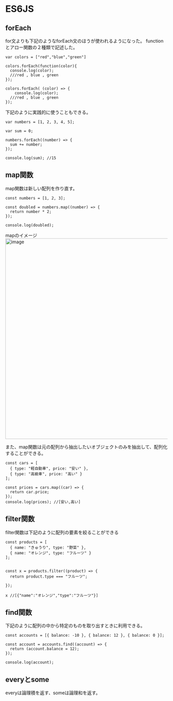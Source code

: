 # ES6JS

## forEach

for文よりも下記のようなforEach文のほうが使われるようになった。
functionとアロー関数の２種類で記述した。
```
var colors = ["red","blue","green"]

colors.forEach(function(color){
  console.log(color); 
  ///red , blue , green
});

colors.forEach( (color) => {
	console.log(color); 
  ///red , blue , green
});
```

下記のように実践的に使うこともできる。
```
var numbers = [1, 2, 3, 4, 5];

var sum = 0;

numbers.forEach((number) => {
  sum += number;
});

console.log(sum); //15
```


## map関数

map関数は新しい配列を作り直す。
```
const numbers = [1, 2, 3];

const doubled = numbers.map((number) => {
  return number * 2;
});

console.log(doubled);
```
mapのイメージ  
<img width="624" alt="image" src="https://user-images.githubusercontent.com/97214466/152744119-6b2fa01a-c275-4736-8b99-b015e61e1f5c.png">  

また、map関数は元の配列から抽出したいオブジェクトのみを抽出して、配列化することができる。
```
const cars = [
  { type: "軽自動車", price: "安い" },
  { type: "高級車", price: "高い" }
];

const prices = cars.map((car) => {
  return car.price;
});
console.log(prices); //[安い,高い]
```
## filter関数

filter関数は下記のように配列の要素を絞ることができる
```
const products = [
  { name: "きゅうり", type: "野菜" },
  { name: "オレンジ", type: "フルーツ" }
];


const x = products.filter((product) => {
  return product.type === "フルーツ";
  
}); 

x //[{"name":"オレンジ","type":"フルーツ"}]

```

## find関数

下記のように配列の中から特定のものを取り出すときに利用できる。
```
const accounts = [{ balance: -10 }, { balance: 12 }, { balance: 0 }];

const account = accounts.find((account) => {
  return (account.balance = 12);
});

console.log(account);

```

## everyとsome
everyは論理積を返す、someは論理和を返す。


